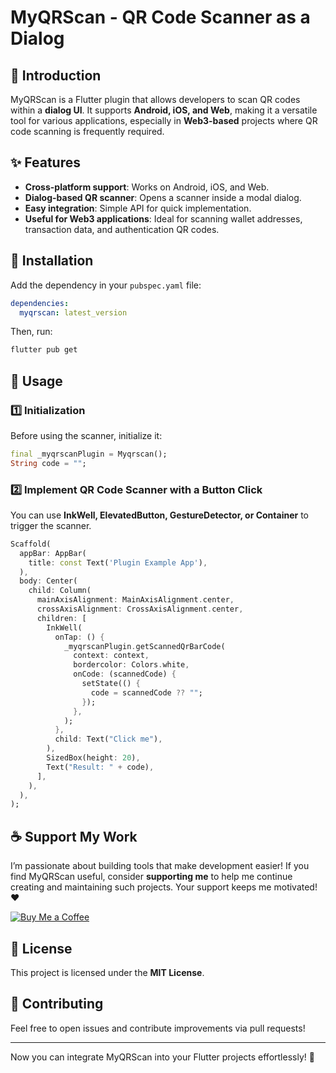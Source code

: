 # MyQRScan - QR Code Scanner as a Dialog

## 📌 Introduction
MyQRScan is a Flutter plugin that allows developers to scan QR codes within a **dialog UI**. It supports **Android, iOS, and Web**, making it a versatile tool for various applications, especially in **Web3-based** projects where QR code scanning is frequently required.

## ✨ Features
- **Cross-platform support**: Works on Android, iOS, and Web.
- **Dialog-based QR scanner**: Opens a scanner inside a modal dialog.
- **Easy integration**: Simple API for quick implementation.
- **Useful for Web3 applications**: Ideal for scanning wallet addresses, transaction data, and authentication QR codes.

## 🚀 Installation
Add the dependency in your `pubspec.yaml` file:

```yaml
dependencies:
  myqrscan: latest_version
```

Then, run:
```sh
flutter pub get
```

## 🔧 Usage
### 1️⃣ Initialization
Before using the scanner, initialize it:
```dart
final _myqrscanPlugin = Myqrscan();
String code = "";
```

### 2️⃣ Implement QR Code Scanner with a Button Click
You can use **InkWell, ElevatedButton, GestureDetector, or Container** to trigger the scanner.

```dart
Scaffold(
  appBar: AppBar(
    title: const Text('Plugin Example App'),
  ),
  body: Center(
    child: Column(
      mainAxisAlignment: MainAxisAlignment.center,
      crossAxisAlignment: CrossAxisAlignment.center,
      children: [
        InkWell(
          onTap: () {
            _myqrscanPlugin.getScannedQrBarCode(
              context: context,
              bordercolor: Colors.white,
              onCode: (scannedCode) {
                setState(() {
                  code = scannedCode ?? "";
                });
              },
            );
          },
          child: Text("Click me"),
        ),
        SizedBox(height: 20),
        Text("Result: " + code),
      ],
    ),
  ),
);
```


## ☕ Support My Work
I’m passionate about building tools that make development easier! If you find MyQRScan useful, consider **supporting me** to help me continue creating and maintaining such projects. Your support keeps me motivated! ❤️

[![Buy Me a Coffee](https://img.shields.io/badge/Buy%20Me%20a%20Coffee-Support%20Me-orange?style=flat-square&logo=buy-me-a-coffee)](https://buymeacoffee.com/kishan7up)

## 📜 License
This project is licensed under the **MIT License**.

## 🙌 Contributing
Feel free to open issues and contribute improvements via pull requests!

---

Now you can integrate MyQRScan into your Flutter projects effortlessly! 🚀

